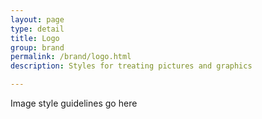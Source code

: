 ```yaml
---
layout: page
type: detail
title: Logo
group: brand
permalink: /brand/logo.html
description: Styles for treating pictures and graphics

---
```


Image style guidelines go here
